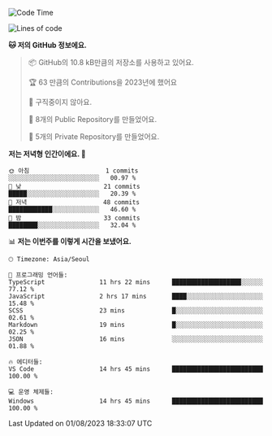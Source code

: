   <!--START_SECTION:waka-->
![Code Time](http://img.shields.io/badge/Code%20Time-156%20hrs-blue)

![Lines of code](https://img.shields.io/badge/%EC%A0%80%EB%8A%94%20%EC%97%AC%ED%83%9C%EA%B9%8C%EC%A7%80%20-65.2%20thousand%20%EC%A4%84%EC%9D%98%20%EC%BD%94%EB%93%9C%EB%A5%BC%20%EC%9E%91%EC%84%B1%ED%96%88%EC%96%B4%EC%9A%94.-blue)

**🐱 저의 GitHub 정보에요.** 

> 📦 GitHub의 10.8 kB만큼의 저장소를 사용하고 있어요. 
 > 
> 🏆 63 만큼의 Contributions을 2023년에 했어요
 > 
> 🚫 구직중이지 않아요.
 > 
> 📜 8개의 Public Repository를 만들었어요. 
 > 
> 🔑 5개의 Private Repository를 만들었어요. 
 > 
**저는 저녁형 인간이에요. 🦉** 

```text
🌞 아침                     1 commits           ░░░░░░░░░░░░░░░░░░░░░░░░░   00.97 % 
🌆 낮　                     21 commits          █████░░░░░░░░░░░░░░░░░░░░   20.39 % 
🌃 저녁                     48 commits          ████████████░░░░░░░░░░░░░   46.60 % 
🌙 밤　                     33 commits          ████████░░░░░░░░░░░░░░░░░   32.04 % 
```


📊 **저는 이번주를 이렇게 시간을 보냈어요.** 

```text
🕑︎ Timezone: Asia/Seoul

💬 프로그래밍 언어들: 
TypeScript               11 hrs 22 mins      ███████████████████░░░░░░   77.12 % 
JavaScript               2 hrs 17 mins       ████░░░░░░░░░░░░░░░░░░░░░   15.48 % 
SCSS                     23 mins             █░░░░░░░░░░░░░░░░░░░░░░░░   02.61 % 
Markdown                 19 mins             █░░░░░░░░░░░░░░░░░░░░░░░░   02.25 % 
JSON                     16 mins             ░░░░░░░░░░░░░░░░░░░░░░░░░   01.88 % 

🔥 에디터들: 
VS Code                  14 hrs 45 mins      █████████████████████████   100.00 % 

💻 운영 체제들: 
Windows                  14 hrs 45 mins      █████████████████████████   100.00 % 
```


 Last Updated on 01/08/2023 18:33:07 UTC
<!--END_SECTION:waka-->
